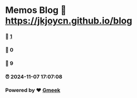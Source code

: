 # Memos Blog :link: https://jkjoycn.github.io/blog 
### :page_facing_up: [1](https://jkjoycn.github.io/blog/tag.html) 
### :speech_balloon: 0 
### :hibiscus: 9 
### :alarm_clock: 2024-11-07 17:07:08 
### Powered by :heart: [Gmeek](https://github.com/Meekdai/Gmeek)
